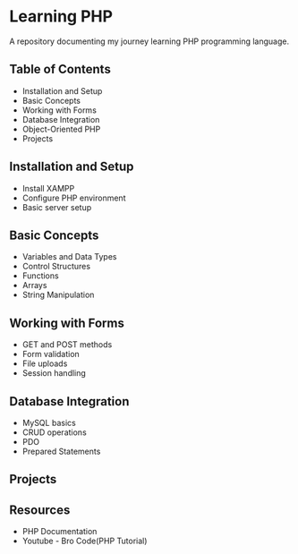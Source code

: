 # Learning PHP

A repository documenting my journey learning PHP programming language.

## Table of Contents
- Installation and Setup
- Basic Concepts
- Working with Forms
- Database Integration
- Object-Oriented PHP
- Projects

## Installation and Setup
- Install XAMPP
- Configure PHP environment
- Basic server setup

## Basic Concepts
- Variables and Data Types
- Control Structures
- Functions
- Arrays
- String Manipulation

## Working with Forms
- GET and POST methods
- Form validation
- File uploads
- Session handling

## Database Integration
- MySQL basics
- CRUD operations
- PDO
- Prepared Statements



## Projects

## Resources
- PHP Documentation
- Youtube - Bro Code(PHP Tutorial)

